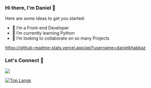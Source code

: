 ### Hi there, I'm Daniel 👋

Here are some ideas to get you started:

- 🔭 I’m a Front-end Developer
- 🌱 I’m currently learning Python
- 👯 I’m looking to collaborate on so many Projects

https://github-readme-stats.vercel.app/api?username=danielkhakbaz

### Let's Connect 🔗

[![](https://img.shields.io/badge/linkedin-%230077B5.svg?&style=for-the-badge&logo=linkedin&logoColor=white0e76a8)](https://www.linkedin.com/in/danielkhakbaz/)

[![Top Langs](https://github-readme-stats.vercel.app/api/top-langs/?username=danielkhakbaz)](https://github.com/danielkhakbaz)
